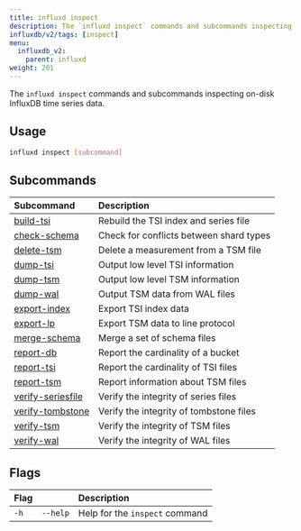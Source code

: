 ```yaml
---
title: influxd inspect
description: The `influxd inspect` commands and subcommands inspecting on-disk InfluxDB time series data.
influxdb/v2/tags: [inspect]
menu:
  influxdb_v2:
    parent: influxd
weight: 201
---
```


The `influxd inspect` commands and subcommands inspecting on-disk InfluxDB time series data.

## Usage
```sh
influxd inspect [subcommand]
```

## Subcommands
| Subcommand                                                                           | Description                             |
| :----------------------------------------------------------------------------------- | :-------------------------------------- |
| [build-tsi](/influxdb/v2/reference/cli/influxd/inspect/build-tsi/)                 | Rebuild the TSI index and series file   |
| [check-schema](/influxdb/v2/reference/cli/influxd/inspect/check-schema/)           | Check for conflicts between shard types |
| [delete-tsm](/influxdb/v2/reference/cli/influxd/inspect/delete-tsm/)               | Delete a measurement from a TSM file    |
| [dump-tsi](/influxdb/v2/reference/cli/influxd/inspect/dump-tsi/)                   | Output low level TSI information        |
| [dump-tsm](/influxdb/v2/reference/cli/influxd/inspect/dump-tsm/)                   | Output low level TSM information        |
| [dump-wal](/influxdb/v2/reference/cli/influxd/inspect/dump-wal/)                   | Output TSM data from WAL files          |
| [export-index](/influxdb/v2/reference/cli/influxd/inspect/export-index/)           | Export TSI index data                   |
| [export-lp](/influxdb/v2/reference/cli/influxd/inspect/export-lp/)                 | Export TSM data to line protocol        |
| [merge-schema](/influxdb/v2/reference/cli/influxd/inspect/merge-schema/)           | Merge a set of schema files             |
| [report-db](/influxdb/v2/reference/cli/influxd/inspect/report-db/)                 | Report the cardinality of a bucket      |
| [report-tsi](/influxdb/v2/reference/cli/influxd/inspect/report-tsi/)               | Report the cardinality of TSI files     |
| [report-tsm](/influxdb/v2/reference/cli/influxd/inspect/report-tsm/)               | Report information about TSM files      |
| [verify-seriesfile](/influxdb/v2/reference/cli/influxd/inspect/verify-seriesfile/) | Verify the integrity of series files    |
| [verify-tombstone](/influxdb/v2/reference/cli/influxd/inspect/verify-tombstone/)   | Verify the integrity of tombstone files |
| [verify-tsm](/influxdb/v2/reference/cli/influxd/inspect/verify-tsm/)               | Verify the integrity of TSM files       |
| [verify-wal](/influxdb/v2/reference/cli/influxd/inspect/verify-wal/)               | Verify the integrity of WAL files       |

## Flags
| Flag |          | Description                    |
|:---- |:---      |:-----------                    |
| `-h` | `--help` | Help for the `inspect` command |
